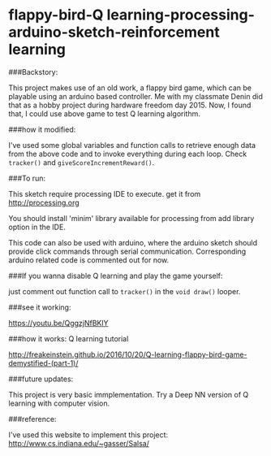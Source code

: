 # flappy-bird-Q learning-processing-arduino-sketch-reinforcement learning

###Backstory:

This project makes use of an old work, a flappy bird game, which can be playable using an arduino based controller. Me with my classmate Denin did that as a hobby project during hardware freedom day 2015. Now, I found that, I could use above game to test Q learning algorithm.

###how it modified:

I've used some global variables and function calls to retrieve enough data from the above code and to invoke everything during each loop. Check `tracker()` and `giveScoreIncrementReward()`.

###To run:

This sketch require processing IDE to execute. get it from http://processing.org

You should install 'minim' library available for processing from add library option in  the IDE.

This code can also be used with arduino, where the arduino sketch should provide click commands through serial communication. 
Corresponding arduino related code is commented out for now.

###If you wanna disable Q learning and play the game yourself:

just comment out function call to `tracker()` in the `void draw()` looper.

###see it working:

https://youtu.be/QggzjNfBKlY

###how it works: Q learning tutorial

http://freakeinstein.github.io/2016/10/20/Q-learning-flappy-bird-game-demystified-(part-1)/

###future updates:

This project is very basic immplementation. Try a Deep NN version of Q learning with computer vision.

###reference:

I've used this website to implement this project: http://www.cs.indiana.edu/~gasser/Salsa/
